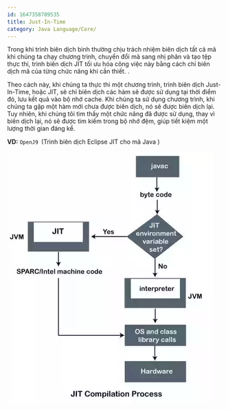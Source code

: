 ```yaml
---
id: 1647358789535
title: Just-In-Time
category: Java Language/Core/
---
```


Trong khi trình biên dịch bình thường chịu trách nhiệm biên dịch tất cả mã khi chúng ta chạy chương trình, chuyển đổi mã sang nhị phân và tạo tệp thực thi, trình biên dịch JIT tối ưu hóa công việc này bằng cách chỉ biên dịch mã của từng chức năng khi cần thiết. .

Theo cách này, khi chúng ta thực thi một chương trình, trình biên dịch Just-In-Time, hoặc JIT, sẽ chỉ biên dịch các hàm sẽ được sử dụng tại thời điểm đó, lưu kết quả vào bộ nhớ cache. Khi chúng ta sử dụng chương trình, khi chúng ta gặp một hàm mới chưa được biên dịch, nó sẽ được biên dịch lại. Tuy nhiên, khi chúng tôi tìm thấy một chức năng đã được sử dụng, thay vì biên dịch lại, nó sẽ được tìm kiếm trong bộ nhớ đệm, giúp tiết kiệm một lượng thời gian đáng kể.

**VD:** `OpenJ9 `(Trình biên dịch Eclipse JIT cho mã Java )

![Compilar-JIT-Java.webp](https://raw.githubusercontent.com/cuongphuong/memo_data/main/Images/1647358783138_Compilar-JIT-Java.webp)